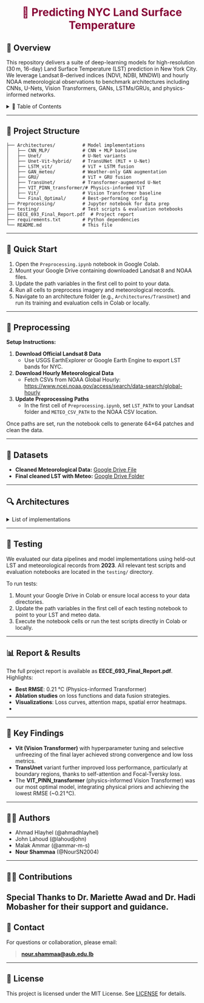 <h1 align="center" style="color:#870637">🌇 Predicting NYC Land Surface Temperature</h1>
<p align="center">
  
</p>

## 📖 Overview
This repository delivers a suite of deep-learning models for high-resolution (30 m, 16-day) Land Surface Temperature (LST) prediction in New York City. We leverage Landsat 8–derived indices (NDVI, NDBI, MNDWI) and hourly NOAA meteorological observations to benchmark architectures including CNNs, U-Nets, Vision Transformers, GANs, LSTMs/GRUs, and physics-informed networks.

<details>
  <summary>📂 Table of Contents</summary>

  - [📖 Overview](#📖-overview)
  - [📁 Project Structure](#📁-project-structure)
  - [🚀 Quick Start](#🚀-quick-start)
  - [💾 Preprocessing](#💾-preprocessing)
  - [📂 Datasets](#📂-datasets)
  - [🔍 Architectures](#🔍-architectures)
  - [🧪 Testing](#🧪-testing)
  - [📊 Report & Results](#📊-report--results)
  - [👩‍💻 Authors](#👩‍💻-authors)
  - [📧 Contact](#📧-contact)
  - [📜 License](#📜-license)

</details>

---

## 📁 Project Structure
```
├── Architectures/          # Model implementations
│   ├── CNN_MLP/            # CNN + MLP baseline
│   ├── Unet/               # U-Net variants
│   ├── Unet-Vit-hybrid/    # TransUNet (MiT + U-Net)
│   ├── LSTM_vit/           # ViT + LSTM fusion
│   ├── GAN_meteo/          # Weather-only GAN augmentation
│   ├── GRU/                # ViT + GRU fusion
│   ├── TransUnet/          # Transformer-augmented U-Net
│   ├── VIT_PINN_transformer/# Physics-informed ViT
│   ├── Vit/                # Vision Transformer baseline
│   └── Final_Optimal/      # Best-performing config
├── Preprocessing/          # Jupyter notebook for data prep
├── testing/                # Test scripts & evaluation notebooks
├── EECE_693_Final_Report.pdf  # Project report
├── requirements.txt        # Python dependencies
└── README.md               # This file
```

---

## 🚀 Quick Start
1. Open the `Preprocessing.ipynb` notebook in Google Colab.
2. Mount your Google Drive containing downloaded Landsat 8 and NOAA files.
3. Update the path variables in the first cell to point to your data.
4. Run all cells to preprocess imagery and meteorological records.
5. Navigate to an architecture folder (e.g., `Architectures/TransUnet`) and run its training and evaluation cells in Colab or locally.

---

## 💾 Preprocessing
**Setup Instructions:**
1. **Download Official Landsat 8 Data**
   - Use USGS EarthExplorer or Google Earth Engine to export LST bands for NYC.
2. **Download Hourly Meteorological Data**
   - Fetch CSVs from NOAA Global Hourly: https://www.ncei.noaa.gov/access/search/data-search/global-hourly
3. **Update Preprocessing Paths**
   - In the first cell of `Preprocessing.ipynb`, set `LST_PATH` to your Landsat folder and `METEO_CSV_PATH` to the NOAA CSV location.

Once paths are set, run the notebook cells to generate 64×64 patches and clean the data.

---

## 📂 Datasets
- **Cleaned Meteorological Data:** [Google Drive File](https://drive.google.com/file/d/1ss4D_ZkzQWdW9VIsAOJFZBPHo05u04sR/view?usp=drive_link)
- **Final cleaned LST with Meteo:** [Google Drive Folder](https://drive.google.com/drive/folders/1nXb8mzun6akRigNKNxWN9S0lplsE6m3V?usp=drive_link)

---

## 🔍 Architectures
<details>
<summary>List of implementations</summary>

- **CNN_MLP**: Baseline CNN + MLP fusion of image & weather tokens.
- **Unet**: Standard U-Net with multiple variants — loss functions include Smooth L1, L1, and Focal-Tversky; one implementation features a ResNet encoder, while another integrates the SEBlock described in the report.
- **Unet-Vit-hybrid**: TransUNet combining the Mix Transformer (MiT-B0) backbone with a U-Net decoder for spatio-temporal fusion.
- **LSTM_vit**: Vision Transformer backbone fused with a 6-hour LSTM head to incorporate sequential meteorological inputs.
- **GAN_meteo**: Conditional GAN architecture for data augmentation, generating synthetic meteorological feature maps only.
- **GRU**: Fusion model using a Vision Transformer encoder with a GRU module to process weather sequences.
- **TransUnet**: Transformer-augmented U-Net that leverages self-attention layers and employs the Focal-Tversky loss for improved boundary delineation.
- **VIT_PINN_transformer**: Physics-informed Vision Transformer integrating Newtonian cooling priors to enforce physically realistic temperature decay patterns.
- **Vit**: Vision Transformer baseline model, enhanced through hyperparameter tuning and selective unfreezing of the final layer.
- **Final_Optimal**: Hyperparameter-tuned best-performing configuration using a physics-informed Vision Transformer (achieved RMSE ≈ 0.21 °C).

</details>

---

## 🧪 Testing
We evaluated our data pipelines and model implementations using held-out LST and meteorological records from **2023**. All relevant test scripts and evaluation notebooks are located in the `testing/` directory.

To run tests:
1. Mount your Google Drive in Colab or ensure local access to your data directories.
2. Update the path variables in the first cell of each testing notebook to point to your LST and meteo data.
3. Execute the notebook cells or run the test scripts directly in Colab or locally.

---

## 📊 Report & Results
The full project report is available as **EECE_693_Final_Report.pdf**. Highlights:
- **Best RMSE**: 0.21 °C (Physics-informed Transformer)
- **Ablation studies** on loss functions and data fusion strategies.
- **Visualizations**: Loss curves, attention maps, spatial error heatmaps.
- 
---

## 🔑 Key Findings
- **Vit (Vision Transformer)** with hyperparameter tuning and selective unfreezing of the final layer achieved strong convergence and low loss metrics.
- **TransUnet** variant further improved loss performance, particularly at boundary regions, thanks to self-attention and Focal-Tversky loss.
- The **VIT_PINN_transformer** (physics-informed Vision Transformer) was our most optimal model, integrating physical priors and achieving the lowest RMSE (~0.21 °C).

---

## 👩‍💻 Authors
- Ahmad Hlayhel (@ahmadhlayhel)
- John Lahoud (@lahoudjohn)
- Malak Ammar (@ammar-m-s)
- **Nour Shammaa** (@NourSN2004)

---
## 👩‍💻 Contributions
Special Thanks to Dr. Mariette Awad and Dr. Hadi Mobasher for their support and guidance.
---
## 📧 Contact
For questions or collaboration, please email:
> **nour.shammaa@aub.edu.lb**

---

## 📜 License
This project is licensed under the MIT License. See [LICENSE](LICENSE) for details.


